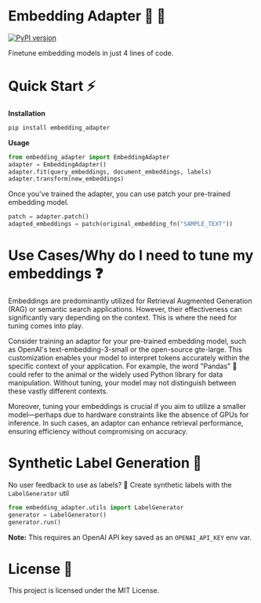 # Embedding Adapter 💬 📐

[![PyPI version](https://img.shields.io/pypi/v/embedding-adapter.svg)](https://pypi.org/project/embedding-adapter/)

Finetune embedding models in just 4 lines of code.

# Quick Start ⚡
**Installation**
```bash
pip install embedding_adapter
```
**Usage**
```python
from embedding_adapter import EmbeddingAdapter
adapter = EmbeddingAdapter()
adapter.fit(query_embeddings, document_embeddings, labels)
adapter.transform(new_embeddings)
```

Once you've trained the adapter, you can use patch your pre-trained embedding model.

```python
patch = adapter.patch()
adapted_embeddings = patch(original_embedding_fn("SAMPLE_TEXT"))
```

# Use Cases/Why do I need to tune my embeddings ❓

Embeddings are predominantly utilized for Retrieval Augmented Generation (RAG) or semantic search applications. However, their effectiveness can significantly vary depending on the context. This is where the need for tuning comes into play.

Consider training an adaptor for your pre-trained embedding model, such as OpenAI's text-embedding-3-small or the open-source gte-large. This customization enables your model to interpret tokens accurately within the specific context of your application. For example, the word "Pandas" 🐼 could refer to the animal or the widely used Python library for data manipulation. Without tuning, your model may not distinguish between these vastly different contexts.

Moreover, tuning your embeddings is crucial if you aim to utilize a smaller model—perhaps due to hardware constraints like the absence of GPUs for inference. In such cases, an adaptor can enhance retrieval performance, ensuring efficiency without compromising on accuracy. 


# Synthetic Label Generation 🧪
No user feedback to use as labels? 🤔 Create synthetic labels with the `LabelGenerator` util

```python
from embedding_adapter.utils import LabelGenerator
generator = LabelGenerator()
generator.run()
```

**Note:** This requires an OpenAI API key saved as an `OPENAI_API_KEY` env var.

# License 📄

This project is licensed under the MIT License.
